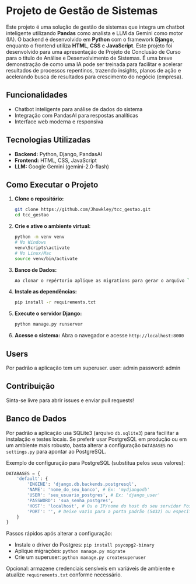 # Projeto de Gestão de Sistemas

Este projeto é uma solução de gestão de sistemas que integra um chatbot inteligente utilizando **Pandas** como analista e LLM da Gemini como motor (IA). O backend é desenvolvido em **Python** com o framework **Django**, enquanto o frontend utiliza **HTML**, **CSS** e **JavaScript**. Este projeto foi desenvolvido para uma apresentação de Projeto de Conclusão de Curso para o titulo de Análise e Desenvolvimento de Sistemas. É uma breve demonstração de como uma IA pode ser treinada para facilitar e acelerar resultados de processos repentinos, trazendo insights, planos de ação e acelerando busca de resultados para crescimento do negócio (empresa).

## Funcionalidades

- Chatbot inteligente para análise de dados do sistema
- Integração com PandasAI para respostas analíticas
- Interface web moderna e responsiva

## Tecnologias Utilizadas

- **Backend:** Python, Django, PandasAI
- **Frontend:** HTML, CSS, JavaScript
- **LLM:** Google Gemini (gemini-2.0-flash)

## Como Executar o Projeto

1. **Clone o repositório:**
    ```bash
    git clone https://github.com/Jhowkley/tcc_gestao.git
    cd tcc_gestao
    ```

2. **Crie e ative o ambiente virtual:**
    ```bash
    python -m venv venv
    # No Windows
    venv\Scripts\activate
    # No Linux/Mac
    source venv/bin/activate
    ```
3. **Banco de Dados:**
    ```bash
    Ao clonar o repértorio aplique as migrations para gerar o arquivo `db.sqlite3`
    ```
3. **Instale as dependências:**
    ```bash
    pip install -r requirements.txt
    ```

4. **Execute o servidor Django:**
    ```bash
    python manage.py runserver
    ```

5. **Acesse o sistema:**
    Abra o navegador e acesse `http://localhost:8000`

## Users

Por padrão a aplicação tem um superuser.
user: admin
password: admin

## Contribuição

Sinta-se livre para abrir issues e enviar pull requests!

## Banco de Dados

Por padrão a aplicação usa SQLite3 (arquivo `db.sqlite3`) para facilitar a instalação e testes locais. Se preferir usar PostgreSQL em produção ou em um ambiente mais robusto, basta alterar a configuração `DATABASES` no `settings.py` para apontar ao PostgreSQL. 

Exemplo de configuração para PostgreSQL (substitua pelos seus valores):

```python
DATABASES = {
    'default': {
        'ENGINE': 'django.db.backends.postgresql',
        'NAME': 'nome_do_seu_banco', # Ex: 'mydjangodb'
        'USER': 'seu_usuario_postgres', # Ex: 'django_user'
        'PASSWORD': 'sua_senha_postgres',
        'HOST': 'localhost', # Ou o IP/nome do host do seu servidor Postgres
        'PORT': '', # Deixe vazio para a porta padrão (5432) ou especifique
    }
}
```

Passos rápidos após alterar a configuração:
- Instale o driver do Postgres: `pip install psycopg2-binary`
- Aplique migrações: `python manage.py migrate`
- Crie um superuser: `python manage.py createsuperuser`

Opcional: armazene credenciais sensíveis em variáveis de ambiente e atualize `requirements.txt` conforme necessário.
